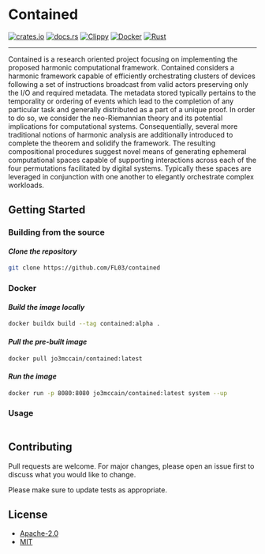 # Contained

[![crates.io](https://img.shields.io/crates/v/contained.svg)](https://crates.io/crates/contained)
[![docs.rs](https://docs.rs/contained/badge.svg)](https://docs.rs/contained)
[![Clippy](https://github.com/FL03/contained/actions/workflows/clippy.yml/badge.svg)](https://github.com/FL03/contained/actions/workflows/clippy.yml)
[![Docker](https://github.com/FL03/contained/actions/workflows/docker.yml/badge.svg)](https://github.com/FL03/contained/actions/workflows/docker.yml)
[![Rust](https://github.com/FL03/contained/actions/workflows/rust.yml/badge.svg)](https://github.com/FL03/contained/actions/workflows/rust.yml)

***

Contained is a research oriented project focusing on implementing the proposed harmonic computational framework. Contained considers a harmonic framework capable of efficiently orchestrating clusters of devices following a set of instructions broadcast from valid actors preserving only the I/O and required metadata. The metadata stored typically pertains to the temporality or ordering of events which lead to the completion of any particular task and generally distributed as a part of a unique proof. In order to do so, we consider the neo-Riemannian theory and its potential implications for computational systems. Consequentially, several more traditional notions of harmonic analysis are additionally introduced to complete the theorem and solidify the framework. The resulting compositional procedures suggest novel means of generating ephemeral computational spaces capable of supporting interactions across each of the four permutations facilitated by digital systems. Typically these spaces are leveraged in conjunction with one another to elegantly orchestrate complex workloads.

## Getting Started

### Building from the source

#### _Clone the repository_

```bash
git clone https://github.com/FL03/contained
```

### Docker

#### _Build the image locally_

```bash
docker buildx build --tag contained:alpha .
```

#### _Pull the pre-built image_

```bash
docker pull jo3mccain/contained:latest
```

#### _Run the image_

```bash
docker run -p 8080:8080 jo3mccain/contained:latest system --up
```

### Usage

```rust

```

## Contributing

Pull requests are welcome. For major changes, please open an issue first
to discuss what you would like to change.

Please make sure to update tests as appropriate.

## License

- [Apache-2.0](https://choosealicense.com/licenses/apache-2.0/)
- [MIT](https://choosealicense.com/licenses/mit/)
